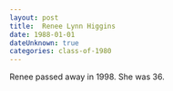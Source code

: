 ```yaml
---
layout: post
title:  Renee Lynn Higgins
date: 1988-01-01
dateUnknown: true
categories: class-of-1980
---
```

Renee passed away in 1998. She was 36.
